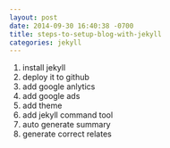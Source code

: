 ```yaml
---
layout: post
date: 2014-09-30 16:40:38 -0700
title: steps-to-setup-blog-with-jekyll
categories: jekyll
---
```


1. install jekyll
2. deploy it to github
3. add google anlytics
4. add google ads
5. add theme
6. add jekyll command tool
7. auto generate summary
8. generate correct relates

